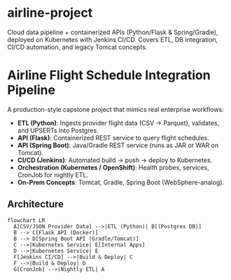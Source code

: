 # airline-project
Cloud data pipeline + containerized APIs (Python/Flask &amp; Spring/Gradle), deployed on Kubernetes with Jenkins CI/CD. Covers ETL, DB integration, CI/CD automation, and legacy Tomcat concepts.


# Airline Flight Schedule Integration Pipeline

A production-style capstone project that mimics real enterprise workflows:

- **ETL (Python)**: Ingests provider flight data (CSV → Parquet), validates, and UPSERTs into Postgres.
- **API (Flask)**: Containerized REST service to query flight schedules.
- **API (Spring Boot)**: Java/Gradle REST service (runs as JAR or WAR on Tomcat).
- **CI/CD (Jenkins)**: Automated build → push → deploy to Kubernetes.
- **Orchestration (Kubernetes / OpenShift)**: Health probes, services, CronJob for nightly ETL.
- **On-Prem Concepts**: Tomcat, Gradle, Spring Boot (WebSphere-analog).

## Architecture
```mermaid
flowchart LR
  A[CSV/JSON Provider Data] -->|ETL (Python)| B[(Postgres DB)]
  B --> C[Flask API (Docker)]
  B --> D[Spring Boot API (Gradle/Tomcat)]
  C -->|Kubernetes Service| E[Internal Apps]
  D -->|Kubernetes Service| E
  F[Jenkins CI/CD] -->|Build & Deploy| C
  F -->|Build & Deploy| D
  G[CronJob] -->|Nightly ETL| A

